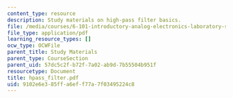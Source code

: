 ```yaml
---
content_type: resource
description: Study materials on high-pass filter basics.
file: /media/courses/6-101-introductory-analog-electronics-laboratory-spring-2007/9102e6e385ffa6eff77a7f03495224c8_hpass_filter.pdf
file_type: application/pdf
learning_resource_types: []
ocw_type: OCWFile
parent_title: Study Materials
parent_type: CourseSection
parent_uid: 57dc5c2f-b72f-7a02-ab9d-7b55504b951f
resourcetype: Document
title: hpass_filter.pdf
uid: 9102e6e3-85ff-a6ef-f77a-7f03495224c8
---
```

